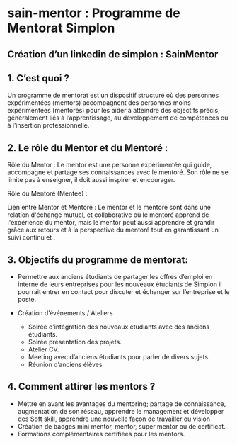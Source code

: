# sain-mentor : Programme de Mentorat Simplon


## Création d’un linkedin de simplon : SainMentor


## 1. C’est quoi ?

Un programme de mentorat est un dispositif structuré où des personnes expérimentées (mentors) accompagnent des personnes moins expérimentées (mentorés) pour les aider à atteindre des objectifs précis, généralement liés à l’apprentissage, au développement de compétences ou à l’insertion professionnelle.

## 2. Le rôle du Mentor et du Mentoré :

Rôle du Mentor : Le mentor est une personne expérimentée qui guide, accompagne et partage ses connaissances avec le mentoré. Son rôle ne se limite pas à enseigner, il doit aussi inspirer et encourager.

Rôle du Mentoré (Mentee) : 

Lien entre Mentor et Mentoré : Le mentor et le mentoré sont dans une relation d'échange mutuel, et collaborative où le mentoré apprend de l'expérience du mentor, mais le mentor peut aussi apprendre et grandir grâce aux retours et à la perspective du mentoré tout en garantissant un suivi continu et .

## 3. Objectifs du programme de mentorat:

- Permettre  aux anciens étudiants de partager les offres d’emploi en interne de leurs entreprises pour les nouveaux étudiants de Simplon il pourrait entrer en contact pour discuter et échanger sur l’entreprise et le poste. 

- Création d’événements / Ateliers 

    - Soirée d’intégration des nouveaux étudiants avec des anciens étudiants.
    - Soirée présentation des projets.
    - Atelier CV.
    - Meeting avec d’anciens étudiants pour parler de divers sujets.
    - Réunion d’anciens élèves 


## 4. Comment attirer les mentors ?

- Mettre en avant les avantages du mentoring; partage de connaissance, augmentation de son réseau, apprendre le management et développer des Soft skill, apprendre une nouvelle façon de travailler ou vision 
- Création de badges mini mentor, mentor, super mentor ou de certificat. 
- Formations complémentaires certifiées pour les mentors.


